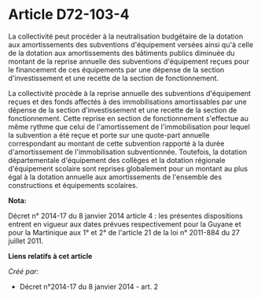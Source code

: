# Article D72-103-4

La collectivité peut procéder à la neutralisation budgétaire de la dotation aux amortissements des subventions d'équipement
versées ainsi qu'à celle de la dotation aux amortissements des bâtiments publics diminuée du montant de la reprise annuelle
des subventions d'équipement reçues pour le financement de ces équipements par une dépense de la section d'investissement et
une recette de la section de fonctionnement.

La collectivité procède à la reprise annuelle des subventions d'équipement reçues et des fonds affectés à des immobilisations
amortissables par une dépense de la section d'investissement et une recette de la section de fonctionnement. Cette reprise en
section de fonctionnement s'effectue au même rythme que celui de l'amortissement de l'immobilisation pour lequel la
subvention a été reçue et porte sur une quote-part annuelle correspondant au montant de cette subvention rapporté à la durée
d'amortissement de l'immobilisation subventionnée. Toutefois, la dotation départementale d'équipement des collèges et la
dotation régionale d'équipement scolaire sont reprises globalement pour un montant au plus égal à la dotation annuelle aux
amortissements de l'ensemble des constructions et équipements scolaires.

**Nota:**

Décret n° 2014-17 du 8 janvier 2014 article 4 : les présentes dispositions entrent en vigueur aux dates prévues
respectivement pour la Guyane et pour la Martinique aux 1° et 2° de l'article 21 de la loi n° 2011-884 du 27 juillet 2011.

**Liens relatifs à cet article**

_Créé par_:

  - Décret n°2014-17 du 8 janvier 2014 - art. 2
